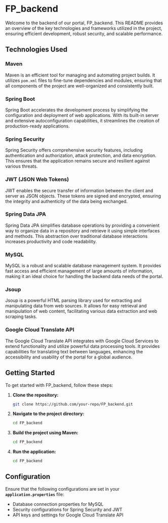 # FP_backend

Welcome to the backend of our portal, FP_backend. This README provides an overview of the key technologies and frameworks utilized in the project, ensuring efficient development, robust security, and scalable performance.

## Technologies Used

### Maven
Maven is an efficient tool for managing and automating project builds. It utilizes `pom.xml` files to fine-tune dependencies and modules, ensuring that all components of the project are well-organized and consistently built.

### Spring Boot
Spring Boot accelerates the development process by simplifying the configuration and deployment of web applications. With its built-in server and extensive autoconfiguration capabilities, it streamlines the creation of production-ready applications.

### Spring Security
Spring Security offers comprehensive security features, including authentication and authorization, attack protection, and data encryption. This ensures that the application remains secure and resilient against various threats.

### JWT (JSON Web Tokens)
JWT enables the secure transfer of information between the client and server as JSON objects. These tokens are signed and encrypted, ensuring the integrity and authenticity of the data being exchanged.

### Spring Data JPA
Spring Data JPA simplifies database operations by providing a convenient way to organize data in a repository and retrieve it using simple interfaces and methods. This abstraction over traditional database interactions increases productivity and code readability.

### MySQL
MySQL is a robust and scalable database management system. It provides fast access and efficient management of large amounts of information, making it an ideal choice for handling the backend data needs of the portal.

### Jsoup
Jsoup is a powerful HTML parsing library used for extracting and manipulating data from web sources. It allows for easy retrieval and manipulation of web content, facilitating various data extraction and web scraping tasks.

### Google Cloud Translate API
The Google Cloud Translate API integrates with Google Cloud Services to extend functionality and utilize powerful data processing tools. It provides capabilities for translating text between languages, enhancing the accessibility and usability of the portal for a global audience.

## Getting Started

To get started with FP_backend, follow these steps:

1. **Clone the repository:**
   ```sh
   git clone https://github.com/your-repo/FP_backend.git

2. **Navigate to the project directory:**
   ```sh
   cd FP_backend

3. **Build the project using Maven:**
   ```sh
   cd FP_backend

4. **Run the application:**
   ```sh
   cd FP_backend

## Configuration

Ensure that the following configurations are set in your **`application.properties`** file:

* Database connection properties for MySQL
* Security configurations for Spring Security and JWT
* API keys and settings for Google Cloud Translate API
